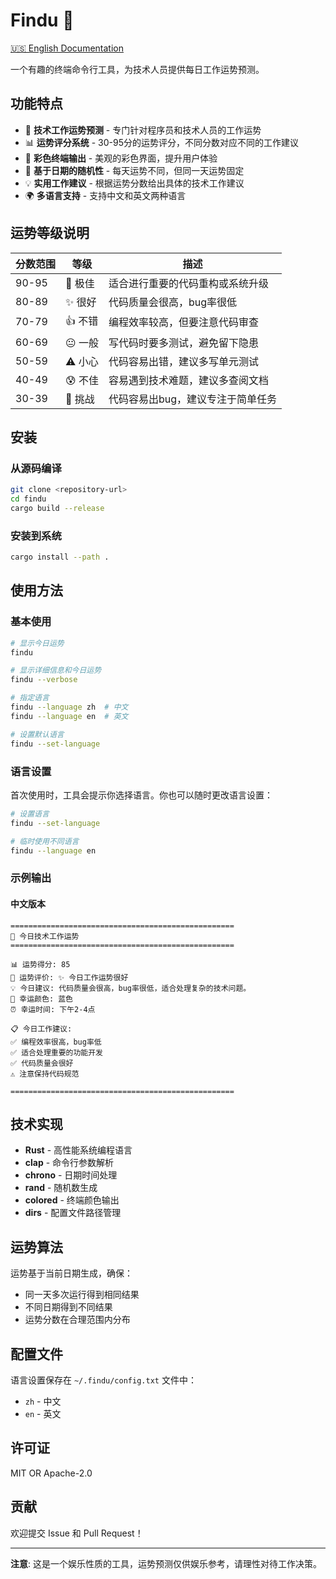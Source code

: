 # Findu 🎯

[🇺🇸 English Documentation](README.md)

一个有趣的终端命令行工具，为技术人员提供每日工作运势预测。

## 功能特点

- 🎯 **技术工作运势预测** - 专门针对程序员和技术人员的工作运势
- 📊 **运势评分系统** - 30-95分的运势评分，不同分数对应不同的工作建议
- 🎨 **彩色终端输出** - 美观的彩色界面，提升用户体验
- 📅 **基于日期的随机性** - 每天运势不同，但同一天运势固定
- 💡 **实用工作建议** - 根据运势分数给出具体的技术工作建议
- 🌍 **多语言支持** - 支持中文和英文两种语言

## 运势等级说明

| 分数范围 | 等级 | 描述 |
|---------|------|------|
| 90-95 | 🌟 极佳 | 适合进行重要的代码重构或系统升级 |
| 80-89 | ✨ 很好 | 代码质量会很高，bug率很低 |
| 70-79 | 👍 不错 | 编程效率较高，但要注意代码审查 |
| 60-69 | 😐 一般 | 写代码时要多测试，避免留下隐患 |
| 50-59 | ⚠️ 小心 | 代码容易出错，建议多写单元测试 |
| 40-49 | 😰 不佳 | 容易遇到技术难题，建议多查阅文档 |
| 30-39 | 🚨 挑战 | 代码容易出bug，建议专注于简单任务 |

## 安装

### 从源码编译

```bash
git clone <repository-url>
cd findu
cargo build --release
```

### 安装到系统

```bash
cargo install --path .
```

## 使用方法

### 基本使用

```bash
# 显示今日运势
findu

# 显示详细信息和今日运势
findu --verbose

# 指定语言
findu --language zh  # 中文
findu --language en  # 英文

# 设置默认语言
findu --set-language
```

### 语言设置

首次使用时，工具会提示你选择语言。你也可以随时更改语言设置：

```bash
# 设置语言
findu --set-language

# 临时使用不同语言
findu --language en
```

### 示例输出

#### 中文版本
```
==================================================
🎯 今日技术工作运势
==================================================

📊 运势得分: 85
💬 运势评价: ✨ 今日工作运势很好
💡 今日建议: 代码质量会很高，bug率很低，适合处理复杂的技术问题。
🎨 幸运颜色: 蓝色
⏰ 幸运时间: 下午2-4点

📋 今日工作建议:
✅ 编程效率很高，bug率低
✅ 适合处理重要的功能开发
✅ 代码质量会很好
⚠️ 注意保持代码规范

==================================================
```

## 技术实现

- **Rust** - 高性能系统编程语言
- **clap** - 命令行参数解析
- **chrono** - 日期时间处理
- **rand** - 随机数生成
- **colored** - 终端颜色输出
- **dirs** - 配置文件路径管理

## 运势算法

运势基于当前日期生成，确保：
- 同一天多次运行得到相同结果
- 不同日期得到不同结果
- 运势分数在合理范围内分布

## 配置文件

语言设置保存在 `~/.findu/config.txt` 文件中：
- `zh` - 中文
- `en` - 英文

## 许可证

MIT OR Apache-2.0

## 贡献

欢迎提交 Issue 和 Pull Request！

---

**注意**: 这是一个娱乐性质的工具，运势预测仅供娱乐参考，请理性对待工作决策。

